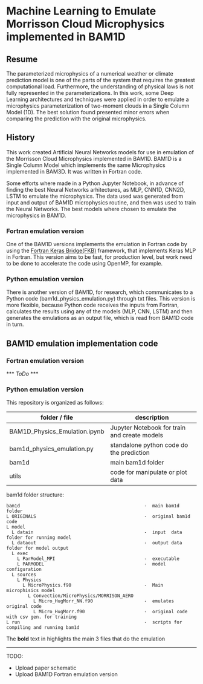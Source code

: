 # Machine Learning to Emulate Morrisson Cloud Microphysics implemented in BAM1D

## Resume

The parameterized microphysics of a numerical weather or climate prediction model is one of the parts of the system that requires the greatest computational load. Furthermore, the understanding of physical laws is not fully represented in the parameterizations. In this work, some Deep Learning architectures and techniques were applied in order to emulate a microphysics parameterization of two-moment clouds in a Single Column Model (1D). The best solution found presented minor errors when comparing the prediction with the original microphysics.

## History

This work created Artificial Neural Networks models for use in emulation of the Morrisson Cloud Microphysics implemented in BAM1D.
BAM1D is a Single Column Model which implements the same Microphysics implemented in BAM3D. It was written in Fortran code.

Some efforts where made in a Python Jupyter Notebook, in advance of finding the best Neural Networks arhitectures, as MLP, CNN1D, CNN2D, LSTM to emulate the microphysics. 
The data used was generated from input and output of BAM1D microphysics routine, and then was used to train the Neural Networks. The best models where chosen to emulate the microphysics in BAM1D.

### Fortran emulation version

One of the BAM1D versions implements the emulation in Fortran code by using the [Fortran Keras Bridge(FKB)](https://github.com/scientific-computing/FKB) framework, that implements Keras MLP in Fortran. This version aims to be fast, for production level, but work need to be done to accelerate the code using OpenMP, for example.

### Python emulation version

There is another version of BAM1D, for research, which communicates to a Python code (bam1d_physics_emulation.py) through txt files. This version is more flexible, because Python code receives the inputs from Fortran, calculates the results using any of the models (MLP, CNN, LSTM) and then generates the emulations as an output file, which is read from BAM1D code in turn.


## BAM1D emulation implementation code

### Fortran emulation version
*** *ToDo* ***

### Python emulation version

This repository is organized as follows:

| folder / file                                      | description                                  |
|----------------------------------------------------|----------------------------------------------|
| BAM1D_Physics_Emulation.ipynb                      | Jupyter Notebook for train and create models |
| bam1d_physics_emulation.py                         | standalone python code do the prediction     |
| bam1d                                              | main bam1d folder                            |
| utils                                              | code for manipulate or plot data             |

bam1d folder structure:

```text
bam1d                                              -  main bam1d folder                        
L ORIGINALS                                        -  original bam1d code                      
L model                                                                                       
  L datain                                         -  input  data folder for running model     
  L dataout                                        -  output data folder for model output      
  L exec                                                                                      
    L ParModel_MPI                                 -  executable                               
    L PARMODEL                                     -  model configuration                      
  L sources                                                                                   
    L Physics                                                                                 
      L MicroPhysics.f90                           -  Main microphisics model                  
        L Convection/MicroPhysics/MORRISON_AERO                                               
          L Micro_HugMorr_NN.f90                   -  emulates original code                   
          L Micro_HugMorr.f90                      -  original code with csv gen. for training  
L run                                              -  scripts for compiling and running bam1d  
```

The **bold** text in highlights the main 3 files that do the emulation

---

TODO:
- Upload paper schematic
- Upload BAM1D Fortran emulation version

<!-- This notebook has been saved in gdrive and copied here  -->
